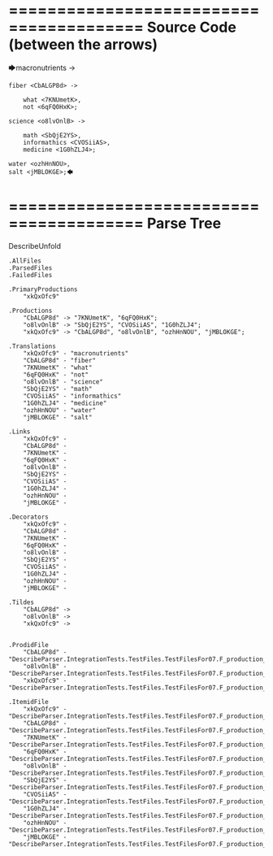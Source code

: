 ========================================
Source Code (between the arrows)
========================================

🡆macronutrients <xkQxOfc9> ->

    fiber <CbALGP8d> ->

        what <7KNUmetK>,
        not <6qFQ0HxK>;
	
	science <o8lvOnlB> ->
		
		math <SbQjE2YS>,
		informathics <CVOSiiAS>,
		medicine <1G0hZLJ4>;
    
    water <ozhHnNOU>,
    salt <jMBLOKGE>;🡄

========================================
Parse Tree
========================================
DescribeUnfold

    .AllFiles
    .ParsedFiles
    .FailedFiles

    .PrimaryProductions
        "xkQxOfc9" 

    .Productions
        "CbALGP8d" -> "7KNUmetK", "6qFQ0HxK";
        "o8lvOnlB" -> "SbQjE2YS", "CVOSiiAS", "1G0hZLJ4";
        "xkQxOfc9" -> "CbALGP8d", "o8lvOnlB", "ozhHnNOU", "jMBLOKGE";

    .Translations
        "xkQxOfc9" - "macronutrients"
        "CbALGP8d" - "fiber"
        "7KNUmetK" - "what"
        "6qFQ0HxK" - "not"
        "o8lvOnlB" - "science"
        "SbQjE2YS" - "math"
        "CVOSiiAS" - "informathics"
        "1G0hZLJ4" - "medicine"
        "ozhHnNOU" - "water"
        "jMBLOKGE" - "salt"

    .Links
        "xkQxOfc9" - 
        "CbALGP8d" - 
        "7KNUmetK" - 
        "6qFQ0HxK" - 
        "o8lvOnlB" - 
        "SbQjE2YS" - 
        "CVOSiiAS" - 
        "1G0hZLJ4" - 
        "ozhHnNOU" - 
        "jMBLOKGE" - 

    .Decorators
        "xkQxOfc9" - 
        "CbALGP8d" - 
        "7KNUmetK" - 
        "6qFQ0HxK" - 
        "o8lvOnlB" - 
        "SbQjE2YS" - 
        "CVOSiiAS" - 
        "1G0hZLJ4" - 
        "ozhHnNOU" - 
        "jMBLOKGE" - 

    .Tildes
        "CbALGP8d" -> 
        "o8lvOnlB" -> 
        "xkQxOfc9" -> 


    .ProdidFile
        "CbALGP8d" - "DescribeParser.IntegrationTests.TestFiles.TestFilesFor07.F_production_in_production4.ds"
        "o8lvOnlB" - "DescribeParser.IntegrationTests.TestFiles.TestFilesFor07.F_production_in_production4.ds"
        "xkQxOfc9" - "DescribeParser.IntegrationTests.TestFiles.TestFilesFor07.F_production_in_production4.ds"

    .ItemidFile
        "xkQxOfc9" - "DescribeParser.IntegrationTests.TestFiles.TestFilesFor07.F_production_in_production4.ds"
        "CbALGP8d" - "DescribeParser.IntegrationTests.TestFiles.TestFilesFor07.F_production_in_production4.ds"
        "7KNUmetK" - "DescribeParser.IntegrationTests.TestFiles.TestFilesFor07.F_production_in_production4.ds"
        "6qFQ0HxK" - "DescribeParser.IntegrationTests.TestFiles.TestFilesFor07.F_production_in_production4.ds"
        "o8lvOnlB" - "DescribeParser.IntegrationTests.TestFiles.TestFilesFor07.F_production_in_production4.ds"
        "SbQjE2YS" - "DescribeParser.IntegrationTests.TestFiles.TestFilesFor07.F_production_in_production4.ds"
        "CVOSiiAS" - "DescribeParser.IntegrationTests.TestFiles.TestFilesFor07.F_production_in_production4.ds"
        "1G0hZLJ4" - "DescribeParser.IntegrationTests.TestFiles.TestFilesFor07.F_production_in_production4.ds"
        "ozhHnNOU" - "DescribeParser.IntegrationTests.TestFiles.TestFilesFor07.F_production_in_production4.ds"
        "jMBLOKGE" - "DescribeParser.IntegrationTests.TestFiles.TestFilesFor07.F_production_in_production4.ds"

